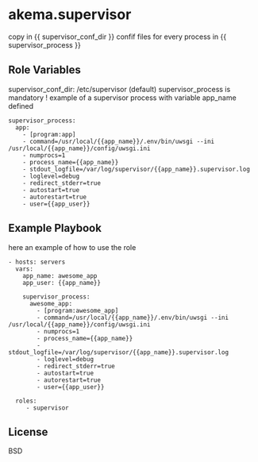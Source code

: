 akema.supervisor
================

copy in {{ supervisor_conf_dir }} confif files for every process in {{ supervisor_process }}

Role Variables
--------------

supervisor_conf_dir: /etc/supervisor (default)
supervisor_process is mandatory ! example of a supervisor process with variable app_name defined

    supervisor_process:
      app:
        - [program:app]
        - command=/usr/local/{{app_name}}/.env/bin/uwsgi --ini /usr/local/{{app_name}}/config/uwsgi.ini
        - numprocs=1
        - process_name={{app_name}}
        - stdout_logfile=/var/log/supervisor/{{app_name}}.supervisor.log
        - loglevel=debug
        - redirect_stderr=true
        - autostart=true
        - autorestart=true
        - user={{app_user}}


Example Playbook
----------------

here an example of how to use the role

    - hosts: servers  
      vars:
        app_name: awesome_app
        app_user: {{app_name}}

        supervisor_process:
          awesome_app:
            - [program:awesome_app]
            - command=/usr/local/{{app_name}}/.env/bin/uwsgi --ini /usr/local/{{app_name}}/config/uwsgi.ini
            - numprocs=1
            - process_name={{app_name}}
            - stdout_logfile=/var/log/supervisor/{{app_name}}.supervisor.log
            - loglevel=debug
            - redirect_stderr=true
            - autostart=true
            - autorestart=true
            - user={{app_user}}
            
      roles:
         - supervisor


License
-------

BSD
